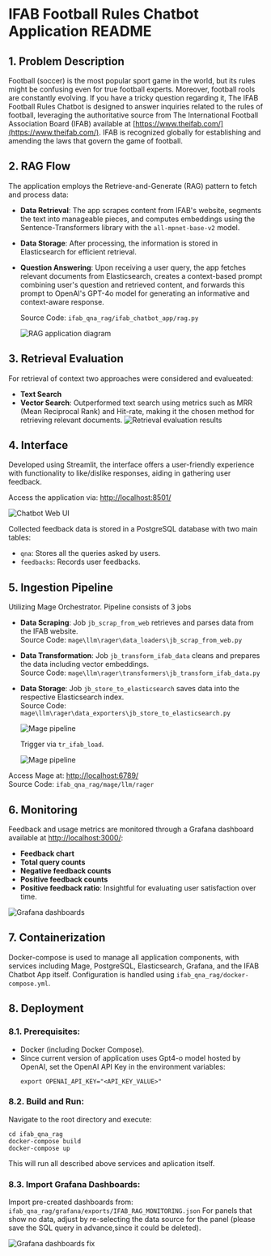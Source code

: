 # IFAB Football Rules Chatbot Application README

## 1. Problem Description
Football (soccer) is the most popular sport game in the world, but its rules might be confusing even for true football experts. Moreover, football rools are constantly evolving. If you have a tricky question regarding it, The IFAB Football Rules Chatbot is designed to answer inquiries related to the rules of football, leveraging the authoritative source from The International Football Association Board (IFAB) available at [https://www.theifab.com/](https://www.theifab.com/). IFAB is recognized globally for establishing and amending the laws that govern the game of football.

## 2. RAG Flow
The application employs the Retrieve-and-Generate (RAG) pattern to fetch and process data:

- **Data Retrieval**: The app scrapes content from IFAB's website, segments the text into manageable pieces, and computes embeddings using the Sentence-Transformers library with the `all-mpnet-base-v2` model.
  
- **Data Storage**: After processing, the information is stored in Elasticsearch for efficient retrieval.

- **Question Answering**: Upon receiving a user query, the app fetches relevant documents from Elasticsearch, creates a context-based prompt combining user's question and retrieved content, and forwards this prompt to OpenAI's GPT-4o model for generating an informative and context-aware response.

  Source Code: `ifab_qna_rag/ifab_chatbot_app/rag.py`

  ![RAG application diagram](images/General_architecture.png)

## 3. Retrieval Evaluation
For retrieval of context two approaches were considered and evalueated:
- **Text Search**
- **Vector Search**: Outperformed text search using metrics such as MRR (Mean Reciprocal Rank) and Hit-rate, making it the chosen method for retrieving relevant documents.
 ![Retrieval evaluation results](images/Retrieval_evaluation_results.png)

## 4. Interface
Developed using Streamlit, the interface offers a user-friendly experience with functionality to like/dislike responses, aiding in gathering user feedback. 
  
  Access the application via: [http://localhost:8501/](http://localhost:8501/)
  
  ![Chatbot Web UI](images/Chatbot_UI.png)

  Collected feedback data is stored in a PostgreSQL database with two main tables:
- `qna`: Stores all the queries asked by users.
- `feedbacks`: Records user feedbacks.

## 5. Ingestion Pipeline
Utilizing Mage Orchestrator. Pipeline consists of 3 jobs
- **Data Scraping**: Job `jb_scrap_from_web` retrieves and parses data from the IFAB website.  
  Source Code: `mage\llm\rager\data_loaders\jb_scrap_from_web.py`
- **Data Transformation**: Job `jb_transform_ifab_data` cleans and prepares the data including vector embeddings.  
  Source Code: `mage\llm\rager\transformers\jb_transform_ifab_data.py`
- **Data Storage**: Job `jb_store_to_elasticsearch` saves data into the respective Elasticsearch index.  
   Source Code: `mage\llm\rager\data_exporters\jb_store_to_elasticsearch.py`
  
  ![Mage pipeline](images/Mage_pipeline.png)


  Trigger via `tr_ifab_load`.


  ![Mage pipeline](images/Mage_trigger.png)

Access Mage at: [http://localhost:6789/](http://localhost:6789/)  
Source Code: `ifab_qna_rag/mage/llm/rager`

## 6. Monitoring
Feedback and usage metrics are monitored through a Grafana dashboard available at [http://localhost:3000/](http://localhost:3000/):
- **Feedback chart**
- **Total query counts**
- **Negative feedback counts**
- **Positive feedback counts**
- **Positive feedback ratio**: Insightful for evaluating user satisfaction over time.

![Grafana dashboards](images/Grafana_dashboards.png)

## 7. Containerization
Docker-compose is used to manage all application components, with services including Mage, PostgreSQL, Elasticsearch, Grafana, and the IFAB Chatbot App itself. Configuration is handled using `ifab_qna_rag/docker-compose.yml`.


## 8. Deployment
### 8.1. Prerequisites:
- Docker (including Docker Compose).
- Since current version of application uses Gpt4-o model hosted by OpenAI, set the OpenAI API Key in the environment variables:
  ```
  export OPENAI_API_KEY="<API_KEY_VALUE>"
  ```

### 8.2. Build and Run:
Navigate to the root directory and execute:
```
cd ifab_qna_rag
docker-compose build
docker-compose up
```

This will run all described above services and aplication itself. 

### 8.3. Import Grafana Dashboards:
Import pre-created dashboards from:
`ifab_qna_rag/grafana/exports/IFAB_RAG_MONITORING.json`
For panels that show no data, adjust by re-selecting the data source for the panel (please save the SQL query in advance,since it could be deleted).

![Grafana dashboards fix](images/Grafana_dashboard_fix.png)
